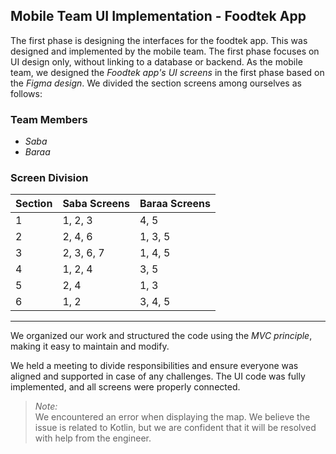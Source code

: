 ## Mobile Team UI Implementation - Foodtek App
The first phase is designing the interfaces for the foodtek app. This was designed and implemented by the mobile team. 
The first phase focuses on UI design only, without linking to a database or backend.
As the mobile team, we designed the *Foodtek app's UI screens* in the first phase based on the *Figma design*. We divided the section screens among ourselves as follows:

### Team Members
- *Saba*
- *Baraa*

### Screen Division

| Section | Saba Screens     | Baraa Screens    |
|---------|------------------|------------------|
| 1       | 1, 2, 3          | 4, 5             |
| 2       | 2, 4, 6          | 1, 3, 5          |
| 3       | 2, 3, 6, 7       | 1, 4, 5          |
| 4       | 1, 2, 4          | 3, 5             |
| 5       | 2, 4             | 1, 3             |
| 6       | 1, 2             | 3, 4, 5          |

---

We organized our work and structured the code using the *MVC principle*, making it easy to maintain and modify.

We held a meeting to divide responsibilities and ensure everyone was aligned and supported in case of any challenges. The UI code was fully implemented, and all screens were properly connected.

> *Note:*  
> We encountered an error when displaying the map. We believe the issue is related to Kotlin, but we are confident that it will be resolved with help from the engineer.
